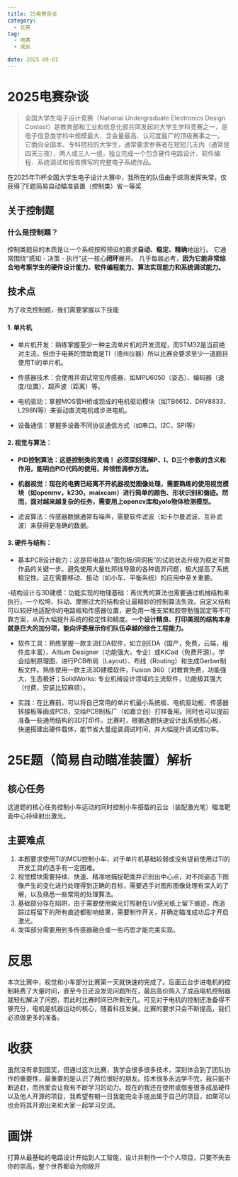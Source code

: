 ```yaml
---
title: 25电赛杂谈
category:
  - 比赛
tag:
  - 电赛
  - 成长

date: 2025-09-01
---
```



# 2025电赛杂谈

<!-- 可选：文章摘要或前言 -->
> 全国大学生电子设计竞赛（National Undergraduate Electronics Design Contest）是教育部和工业和信息化部共同发起的大学生学科竞赛之一，是电子信息类学科中规模最大、含金量最高、认可度最广的顶级赛事之一。
它面向全国本、专科院校的大学生，通常要求参赛者在短短几天内（通常是四天三夜），两人或三人一组，独立完成一个包含硬件电路设计、软件编程、系统调试和报告撰写的完整电子系统作品。

在2025年TI杯全国大学生电子设计大赛中，我所在的队伍由于综测发挥失常，仅获得了E题简易自动瞄准装置（控制类）省一等奖

## 关于控制题
### 什么是控制题？
控制类题目的本质是让一个系统按照预设的要求**自动、稳定、精确**地运行。
它通常围绕“感知 - 决策 - 执行”这一核心**闭环**展开。
几乎每届必考，**因为它能非常综合地考察学生的硬件设计能力、软件编程能力、算法实现能力和系统调试能力。**



## 技术点
为了攻克控制题，我们需要掌握以下技能

#### 1. 单片机

- 单片机开发：熟练掌握至少一种主流单片机的开发流程，而STM32是当前绝对主流，但由于电赛的赞助商是TI（德州仪器）所以比赛会要求至少一道题目使用TI的单片机。

- 传感器技术：会使用并调试常见传感器，如MPU6050（姿态）、编码器（速度/位置）、超声波（距离）等。

- 电机驱动：掌握MOS管H桥或现成的电机驱动模块（如TB6612、DRV8833、L298N等）来驱动直流电机或步进电机。

- 设备通信：掌握多设备不同协议通信方式（如串口，I2C，SPI等）




#### 2. 视觉与算法：
- **PID控制算法：这是控制类的灵魂！ 必须深刻理解P、I、D三个参数的含义和作用，能明白PID代码的使用，并领悟调参方法。**

- **机器视觉：现在的电赛已经离不开机器视觉图像处理，需要熟练的使用视觉模块（如openmv，k230，maixcam）进行简单的颜色、形状识别和循迹。然而，面对越来越复杂的任务，需要用上opencv库和yolo物体检测模型。**

- 滤波算法：传感器数据通常有噪声，需要软件滤波（如卡尔曼滤波、互补滤波）来获得更准确的数据。


#### 3. 硬件与结构：
- 基本PCB设计能力：这是将电路从“面包板/洞洞板”的试验状态升级为稳定可靠作品的关键一步。避免使用大量杜邦线导致的各种诡异问题，极大提高了系统稳定性。这在需要移动、振动（如小车、平衡系统）的应用中至关重要。

-结构设计与3D建模：功能实现的物理基础：再优秀的算法也需要通过机械结构来执行。一个松垮、抖动、摩擦过大的结构会让最精妙的控制算法失效。自定义结构可以较好地适配你的电路板和传感器位置，避免用一堆支架和胶带勉强固定等不可靠方案，从而大幅提升系统的稳定性和精度。**一个设计精良、打印美观的结构本身就是巨大的加分项，能向评委展示你们队伍卓越的综合工程能力。**

- 软件工具：熟练掌握一款主流EDA软件，如立创EDA（国产，免费，云端，组件库丰富）、Altium Designer（功能强大，专业）或KiCad（免费开源）。学会绘制原理图、进行PCB布局（Layout）、布线（Routing）和生成Gerber制板文件。熟练使用一款主流3D建模软件，Fusion 360（对教育免费，功能强大，生态极好；SolidWorks: 专业机械设计领域的主流软件，功能极其强大（付费，安装比较麻烦）。


- 实践：在比赛前，可以将自己常用的单片机最小系统板、电机驱动板、传感器转接板等画成PCB，交给PCB制板厂（如嘉立创）打样备用。同时也可以提前准备一些通用结构的3D打印件。比赛时，根据选题快速设计出系统核心板，快速搭建出硬件载体，能节省大量组装调试时间，并大幅提升调试成功率。


# 25E题（简易自动瞄准装置）解析

## 核心任务
这道题的核心任务控制小车运动的同时控制小车搭载的云台（装配激光笔）瞄准靶面中心持续射出激光。

## 主要难点
1. 本题要求使用TI的MCU控制小车，对于单片机基础较弱或没有提前使用过TI的开发工具的选手有一定困难。
2. 视觉模块需要持续、快速、精准地捕捉靶面并识别出中心点，对不同姿态下图像产生的变化进行处理得到正确的目标，需要选手对图形图像处理有深入的了解，以及熟悉一些常用的处理算法。
3. 基础部分存在陷阱，由于需要使用紫光灯照射在UV感光纸上留下痕迹，而追踪过程留下的所有痕迹都影响结果，需要制作开关，并确定瞄准成功后才开启激光。
4. 发挥部分需要用到多传感器融合或一些巧思才能完美实现。

# 反思
本次比赛中，视觉和小车部分比赛第一天就快速的完成了。后面云台步进电机的控制耗费了大量时间，直至今日还没发现问题所在，最后高价购入了成品电机控制器就轻松解决了问题，而此时比赛时间已所剩无几。可见对于电机的控制还准备得不够充分，电机是机器运动的核心，随着科技发展，比赛的要求只会不断提高，我们必须做更多的准备。

# 收获

虽然没有拿到国奖，但通过这次比赛，我学会很多很多技术，深刻体会到了团队协作的重要性，最重要的是认识了两位很好的朋友。技术很多永远学不完，我只能不断追赶，而热爱会让我有不断学习的动力。现在的我还在使用或借鉴很多成品硬件以及他人开源的项目，我希望有朝一日我能完全手搓出属于自己的项目，如果可以也会将其开源出来和大家一起学习交流。

# 画饼
打算从最基础的电路设计开始到人工智能，设计并制作一个个人项目，只要不失去你的崇高，整个世界都会为你敞开